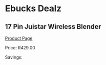 
# Ebucks Dealz
## 17 Pin Juistar Wireless Blender
[Product Page](https://www.ebucks.com/web/shop/productSelected.do?prodId=492167681&catId=704984344)

Price: R429.00

Savings: 


	